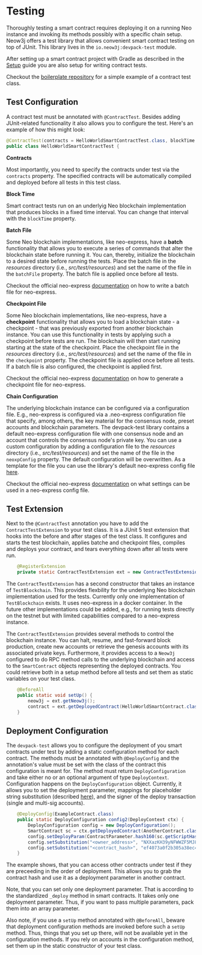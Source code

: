 # Testing

Thoroughly testing a smart contract requires deploying it on a running Neo instance and invoking its methods possibly
with a specific chain setup. Neow3j offers a test library that allows convenient smart contract testing on top of JUnit.
This library lives in the `io.neow3j:devpack-test` module.

After setting up a smart contract project with Gradle as described in the
[Setup](neo-n3/smart_contract_development/setup_and_compilation.md) guide you are also setup for writing contract tests.

Checkout the [boilerplate repository](https://github.com/neow3j/neow3j-boilerplate) for a simple example of a contract test class.

## Test Configuration

A contract test must be annotated with `@ContractTest`. Besides adding JUnit-related functionality it also allows you to
configure the test. Here's an example of how this might look:

```java
@ContractTest(contracts = HelloWorldSmartContractTest.class, blockTime = 1)
public class HelloWorldSmartContractTest {
```

**Contracts**

Most importantly, you need to specify the contracts under test via the `contracts` property. The specified contracts will
be automatically compiled and deployed before all tests in this test class.

**Block Time**

Smart contract tests run on an underlyig Neo blockchain implementation that produces blocks in a fixed time interval. You
can change that interval with the `blockTime` property. 

**Batch File**

Some Neo blockchain implementations, like neo-express, have a **batch** functionality that allows you to execute a
series of commands that alter the blockchain state before running it. You can, thereby, initialize the blockchain to a
desired state before running the tests. Place the batch file in the *resources* directory (i.e., *src/test/resources*)
and set the name of the file in the `batchFile` property. The batch file is applied once before all tests.

Checkout the official neo-express
[documentation](https://github.com/neo-project/neo-express/blob/master/docs/command-reference.md#neoxp-batch) on how to
write a batch file for neo-express.

**Checkpoint File**

Some Neo blockchain implementations, like neo-express, have a **checkpoint** functionality that allows you to load a
blockchain state - a checkpoint - that was previously exported from another blockchain instance. You can use this
functionality in tests by applying such a checkpoint before tests are run. The blockchain will then start running
starting at the state of the checkpoint.  Place the checkpoint file in the *resources* directory (i.e.,
*src/test/resources*) and set the name of the file in the `checkpoint` property. The checkpoint file is applied once
before all tests. If a batch file is also configured, the checkpoint is applied first.

Checkout the official neo-express
[documentation](https://github.com/neo-project/neo-express/blob/master/docs/command-reference.md#neoxp-checkpoint) on
how to generate a checkpoint file for neo-express. 

**Chain Configuration**

The underlying blockchain instance can be configured via a configuration file. E.g., neo-express is configured via
a .neo-express configuration file that specify, among others, the key material for the consensus node, preset accounts
and blockchain parameters. The devpack-test library contains a default neo-express configuration file with one consensus
node and an account that controls the consensus node's private key. You can use a custom configuration by adding a
configuration file to the *resources* directory (i.e., *src/test/resources*) and set the name of the file in the
`neoxpConfig` property. The default configuration will be overwritten. As a template for the file you can use the
library's default neo-express config file
[here](https://github.com/neow3j/neow3j/blob/master-3.x/test-tools/src/main/resources/default.neo-express).

Checkout the official neo-express
[documentation](https://github.com/neo-project/neo-express/blob/master/docs/settings.md) on what settings can be used in
a neo-express config file.

## Test Extension

Next to the `@ContractTest` annotation you have to add the `ContractTestExtension` to your test class. It is a JUnit 5
test extension that hooks into the before and after stages of the test class. It configures and starts the test
blockchain, applies batche and checkpoint files, compiles and deploys your contract, and tears everything down after all
tests were run.

```java
    @RegisterExtension
    private static ContractTestExtension ext = new ContractTestExtension();
```

The `ContractTestExtension` has a second constructor that takes an instance of `TestBlockchain`. This provides
flexbility for the underlying Neo blockchain implementation used for the tests. Currently only one implementation of
`TestBlockchain` exists. It uses neo-express in a docker container. In the future other implementations could be added,
e.g., for running tests directly on the testnet but with limited capabilities compared to a neo-express instance.

The `ContractTestExtension` provides several methods to control the blockchain instance. You can halt, resume, and
fast-forward block production, create new accounts or retrieve the genesis accounts with its associated private keys.
Furthermore, it provides access to a `Neow3j` configured to do RPC method calls to the underlying blockchain and access
to the `SmartContract` objects representing the deployed contracts. You could retrieve both in a setup method before
all tests and set them as static variables on your test class.

```java
    @BeforeAll
    public static void setUp() {
        neow3j = ext.getNeow3j();
        contract = ext.getDeployedContract(HelloWorldSmartContract.class);
    }
```

## Deployment Configuration

The `devpack-test` allows you to configure the deployment of you smart contracts under test by adding a static
configuration method for each contract. The methods must be annotated with `@DeployConfig` and the annotation's value
must be set with the class of the contract this configuration is meant for. The method must return `DeployConfiguration`
and take either no or an optional argument of type `DeployContext`. Configuration happens on the `DeployConfiguration`
object. Currently, it allows you to set the deployment parameter, mappings for placeholder string substitution
(described [here](neo-n3/smart_contract_development/devpack.md#placeholder-substitution)), and the signer of the deploy
transaction (single and multi-sig accounts).

```java
    @DeployConfig(ExampleContract.class)
    public static DeployConfiguration config2(DeployContext ctx) {
        DeployConfiguration config = new DeployConfiguration();
        SmartContract sc = ctx.getDeployedContract(AnotherContract.class);
        config.setDeployParam(ContractParameter.hash160(sc.getScriptHash()));
        config.setSubstitution("<owner_address>", "NXXazKH39yNFWWZF5MJ8tEN98VYHwzn7g3");
        config.setSubstitution("<contract_hash>", "ef4073a0f2b305a38ec4050e4d3d28bc40ea63f5");
    }

```

The example shows, that you can access other contracts under test if they are preceeding in the order of deployment.
This allows you to grab the contract hash and use it as a deployment parameter in another contract.

Note, that you can set only one deployment parameter. That is according to the standardized `_deploy` method in smart
contracts. It takes only one deployment parameter. Thus, if you want to pass multiple parameters, pack them into an
array parameter.

Also note, if you use a `setUp` method annotated with `@BeforeAll`, beware that deployment configuration methods are
invoked before such a `setUp` method. Thus, things that you set up there, will not be available yet in the configuration
methods. If you rely on accounts in the configuration method, set them up in the static constructor of your test class.